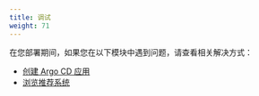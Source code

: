 ```yaml
---
title: 调试
weight: 71
---
```


在您部署期间，如果您在以下模块中遇到问题，请查看相关解决方式：

- [创建 Argo CD 应用](./deploy-argocd-application-issues)
- [浏览推荐系统](./demo-web-issues)

